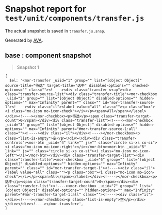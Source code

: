 # Snapshot report for `test/unit/components/transfer.js`

The actual snapshot is saved in `transfer.js.snap`.

Generated by [AVA](https://ava.li).

## base : component snapshot

> Snapshot 1

    {
      $el: '<mor-transfer _uiid="1" group="" list="[object Object]" source-title="待选" target-title="选中" disabled-options="" checked-options="" class=""><!----><div class="transfer-wrap"><div class="transfer-source-list"><div class="transfer-title"><mor-checkbox _uiid="2" group="" list="[object Object]" disabled-options="" hidden-options="" max="Infinity" parent="" class="" id="mor-transfer-source-1"><!----><div class="il"><label value="all" class=""><p class="box"><i class="mo-icon mo-icon-check"></i></p><span>All</span></label></div><!----></mor-checkbox><p>待选</p><span class="transfer-target-count">0</span></div><div class="transfer-list"><!----><mor-checkbox _uiid="3" group="" list="[object Object]" disabled-options="" hidden-options="" max="Infinity" parent="#mor-transfer-source-1:all" class=""><!----><div class="il"></div><!----></mor-checkbox><p class="list-is-empty">空</p></div></div><div class="transfer-controls"><mor-btn _uiid="4" link="" js="" class="circle si-xs co-si"><i class="mo-icon mo-icon-right"></i></mor-btn><mor-btn _uiid="5" link="" js="" class="circle si-xs co-si"><i class="mo-icon mo-icon-left"></i></mor-btn></div><div class="transfer-target-list"><div class="transfer-title"><mor-checkbox _uiid="6" group="" list="[object Object]" disabled-options="" hidden-options="" max="Infinity" parent="" class="" id="mor-transfer-target-1"><!----><div class="il"><label value="all" class=""><p class="box"><i class="mo-icon mo-icon-check"></i></p><span>All</span></label></div><!----></mor-checkbox><p>选中</p><span class="transfer-target-count">0</span></div><div class="transfer-list"><!----><mor-checkbox _uiid="7" group="" list="[object Object]" disabled-options="" hidden-options="" max="Infinity" parent="#mor-transfer-target-1:all" class=""><!----><div class="il"></div><!----></mor-checkbox><p class="list-is-empty">空</p></div></div></div><!----></mor-transfer>',
    }
